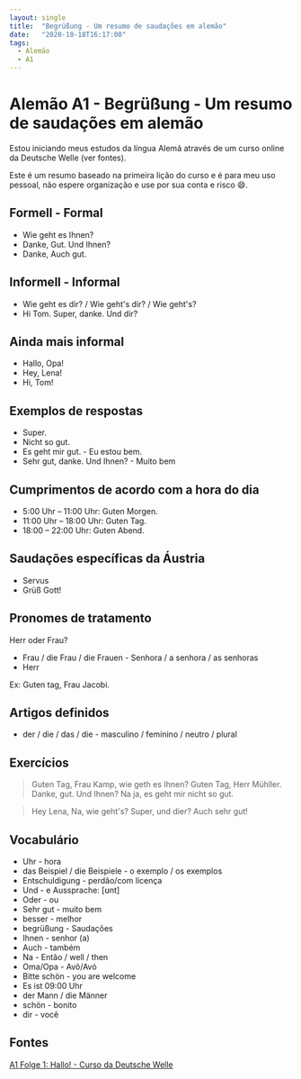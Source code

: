 ```yaml
---
layout: single
title:  "Begrüßung - Um resumo de saudações em alemão"
date:   "2020-10-18T16:17:00"
tags:
  - Alemão
  - A1
---
```


# Alemão A1 - Begrüßung - Um resumo de saudações em alemão
Estou iniciando meus estudos da língua Alemã através de um curso online da Deutsche Welle (ver fontes).

Este é um resumo baseado na primeira lição do curso e é para meu uso pessoal, não espere organização e use por sua conta e risco :smile:.

## Formell - Formal
- Wie geht es Ihnen?
- Danke, Gut. Und Ihnen?
- Danke, Auch gut.

## Informell - Informal
- Wie geht es dir? / Wie geht's dir? / Wie geht's?
- Hi Tom. Super, danke. Und dir?

## Ainda mais informal
- Hallo, Opa!
- Hey, Lena!
- Hi, Tom!

## Exemplos de respostas
- Super.
- Nicht so gut.
- Es geht mir gut. - Eu estou bem.
- Sehr gut, danke. Und Ihnen? - Muito bem

## Cumprimentos de acordo com a hora do dia
- 5:00 Uhr – 11:00 Uhr: Guten Morgen. 
- 11:00 Uhr – 18:00 Uhr: Guten Tag.
- 18:00 – 22:00 Uhr: Guten Abend.

## Saudações específicas da Áustria
- Servus
- Grüß Gott!

## Pronomes de tratamento
Herr oder Frau?
- Frau / die Frau / die Frauen - Senhora / a senhora / as senhoras
- Herr

Ex: Guten tag, Frau Jacobi.

## Artigos definidos
- der / die / das / die - masculino / feminino / neutro / plural

## Exercícios
> Guten Tag, Frau Kamp, wie geth es Ihnen?
Guten Tag, Herr Mühller. Danke, gut. Und Ihnen?
Na ja, es geht mir nicht so gut.

> Hey Lena, Na, wie geht's?
Super, und dier?
Auch sehr gut!

## Vocabulário
- Uhr - hora
- das Beispiel / die Beispiele - o exemplo / os exemplos
- Entschuldigung - perdão/com licença
- Und  - e
  Aussprache: [ʊnt]
- Oder - ou
- Sehr gut - muito bem
- besser - melhor
- begrüßung - Saudações
- Ihnen - senhor (a)
- Auch - também
- Na - Então / well / then
- Oma/Opa - Avô/Avó
- Bitte schön - you are welcome
- Es ist 09:00 Uhr
- der Mann / die Männer
- schön - bonito
- dir - você

## Fontes 
[A1 Folge 1: Hallo! - Curso da Deutsche Welle](https://learngerman.dw.com/pt-br/hallo/l-46005378)
